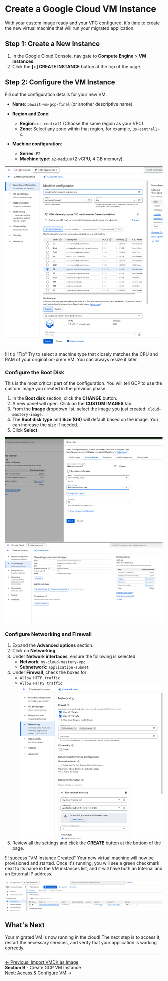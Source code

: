 # Create a Google Cloud VM Instance

With your custom image ready and your VPC configured, it's time to create the new virtual machine that will run your migrated application.

## Step 1: Create a New Instance

1.  In the Google Cloud Console, navigate to **Compute Engine** > **VM instances**.
2.  Click the **[+] CREATE INSTANCE** button at the top of the page.

## Step 2: Configure the VM Instance

Fill out the configuration details for your new VM.

*   **Name**: `pawait-vm-gcp-final` (or another descriptive name).

*   **Region and Zone**:
    *   **Region**: `us-central1` (Choose the same region as your VPC).
    *   **Zone**: Select any zone within that region, for example, `us-central1-c`.

*   **Machine configuration**:
    *   **Series**: `E2`
    *   **Machine type**: `e2-medium` (2 vCPU, 4 GB memory).

![Create VM](assets/images/create-instance.png)

!!! tip "Tip"
    Try to select a machine type that closely matches the CPU and RAM of your original on-prem VM. You can always resize it later.

### Configure the Boot Disk

This is the most critical part of the configuration. You will tell GCP to use the custom image you created in the previous phase.

1.  In the **Boot disk** section, click the **CHANGE** button.
2.  A new panel will open. Click on the **CUSTOM IMAGES** tab.
3.  From the **Image** dropdown list, select the image you just created: `cloud-mastery-image`.
4.  The **Boot disk type** and **Size (GB)** will default based on the image. You can increase the size if needed.
5.  Click **Select**.

![Import boot disk from gcs](assets/images/import-boot-disk.png)
![Configure Custom Boot Disk](assets/images/config-boot-disk.png)

### Configure Networking and Firewall

1.  Expand the **Advanced options** section.
2.  Click on **Networking**.
3.  Under **Network interfaces**, ensure the following is selected:
    *   **Network**: `my-cloud-mastery-vpc`
    *   **Subnetwork**: `application-subnet`
4.  Under **Firewall**, check the boxes for:
    *   `Allow HTTP traffic`
    *   `Allow HTTPS traffic`
  ![Network Settings](assets/images/config-networking.png)
5. Review all the settings and click the **CREATE** button at the bottom of the page.


!!! success "VM Instance Created"
    Your new virtual machine will now be provisioned and started. Once it's running, you will see a green checkmark next to its name in the VM instances list, and it will have both an Internal and an External IP address.

![Migrated VM](assets/images/migrated-vm.png)

## What's Next

Your migrated VM is now running in the cloud! The next step is to access it, restart the necessary services, and verify that your application is working correctly.

---

<div class="page-nav">
  <div class="nav-item">
    <a href="../migration-import-image/" class="btn-secondary">← Previous: Import VMDK as Image</a>
  </div>
  <div class="nav-item">
    <span><strong>Section 9</strong> - Create GCP VM Instance</span>
  </div>
  <div class="nav-item">
    <a href="../migration-access-vm/" class="btn-primary">Next: Access & Configure VM →</a>
  </div>
</div>